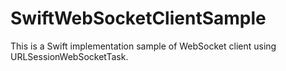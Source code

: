 # SwiftWebSocketClientSample
This is a Swift implementation sample of WebSocket client using URLSessionWebSocketTask.
